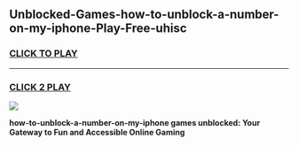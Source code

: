 
## Unblocked-Games-how-to-unblock-a-number-on-my-iphone-Play-Free-uhisc
<h3>
<a href="https://premium76.site?title=how-to-unblock-a-number-on-my-iphone&ref=20M">CLICK TO PLAY</a></h3>
<hr>

<h3>
<a href="https://premium76.site?title=how-to-unblock-a-number-on-my-iphone&ref=20M">CLICK 2 PLAY</a>
  
</h3>

<a href="https://premium76.site?title=how-to-unblock-a-number-on-my-iphone&ref=19M"><img src="https://clearcache.store/games.png"></a>


**how-to-unblock-a-number-on-my-iphone games unblocked: Your Gateway to Fun and Accessible Online Gaming**
